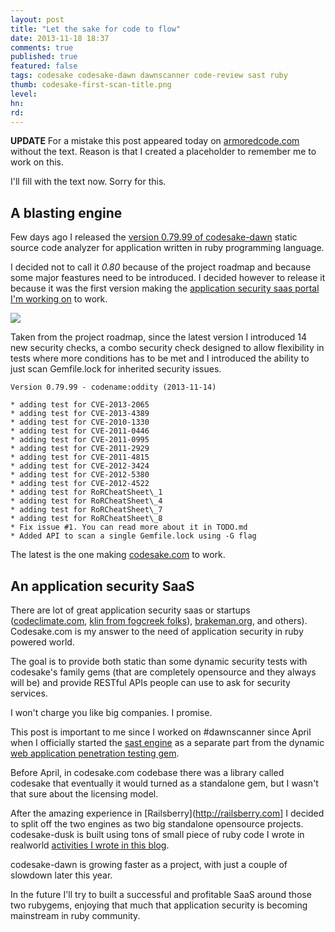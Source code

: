 ```yaml
---
layout: post
title: "Let the sake for code to flow"
date: 2013-11-18 18:37
comments: true
published: true
featured: false
tags: codesake codesake-dawn dawnscanner code-review sast ruby
thumb: codesake-first-scan-title.png
level:
hn: 
rd: 
---
```


**UPDATE**
For a mistake this post appeared today on
[armoredcode.com](http://armoredcode.com) without the text. Reason is that I
created a placeholder to remember me to work on this.

I'll fill with the text now. Sorry for this.

<!-- more -->

## A blasting engine

Few days ago I released the [version 0.79.99 of codesake-dawn](http://rubygems.org/gems/codesake-dawn) 
static source code analyzer for application written in ruby programming language.

I decided not to call it _0.80_ because of the project roadmap and because some
major feastures need to be introduced. I decided however to release it because
it was the first version making the [application security saas portal I'm working on](http://codesake.com) to work.

![]({{site.url}}/images/codesake-first-scan-title.png)

Taken from the project roadmap, since the latest version I introduced 14 new
security checks, a combo security check designed to allow flexibility in tests
where more conditions has to be met and I introduced the ability to just scan
Gemfile.lock for inherited security issues. 


``` 
Version 0.79.99 - codename:oddity (2013-11-14)

* adding test for CVE-2013-2065
* adding test for CVE-2013-4389
* adding test for CVE-2010-1330
* adding test for CVE-2011-0446 
* adding test for CVE-2011-0995
* adding test for CVE-2011-2929
* adding test for CVE-2011-4815
* adding test for CVE-2012-3424
* adding test for CVE-2012-5380
* adding test for CVE-2012-4522
* adding test for RoRCheatSheet\_1
* adding test for RoRCheatSheet\_4
* adding test for RoRCheatSheet\_7
* adding test for RoRCheatSheet\_8
* Fix issue #1. You can read more about it in TODO.md
* Added API to scan a single Gemfile.lock using -G flag

```

The latest is the one making [codesake.com](http://codesake.com) to work.

## An application security SaaS

There are lot of great application security saas or startups
([codeclimate.com](http://www.codeclimate.com/), [klin from fogcreek
folks](http://www.fogcreek.com/kiln/)),
[brakeman.org](http://brakemanscanner.org/), and others). Codesake.com is my
answer to the need of application security in ruby powered world.

The goal is to provide both static than some dynamic security tests with
codesake's family gems (that are completely opensource and they always will
be) and provide RESTful APIs people can use to ask for security services.

I won't charge you like big companies. I promise.

This post is important to me since I worked on #dawnscanner since April when I
officially started the [sast engine](http://www.gartner.com/it-glossary/static-application-security-testing-sast)
as a separate part from the dynamic [web application penetration testing gem](https://github.com/codesake/codesake-dusk).

Before April, in codesake.com codebase there was a library called codesake that
eventually it would turned as a standalone gem, but I wasn't that sure about
the licensing model.

After the amazing experience in [Railsberry](http://railsberry.com] I decided
to split off the two engines as two big standalone opensource projects.
codesake-dusk is built using tons of small piece of ruby code I wrote in
realworld [activities I wrote in this blog](http://armoredcode.com/blog/categories/pentest-with-ruby/).

codesake-dawn is growing faster as a project, with just a couple of slowdown
later this year.

In the future I'll try to built a successful and profitable SaaS around those
two rubygems, enjoying that much that application security is becoming
mainstream in ruby community.
